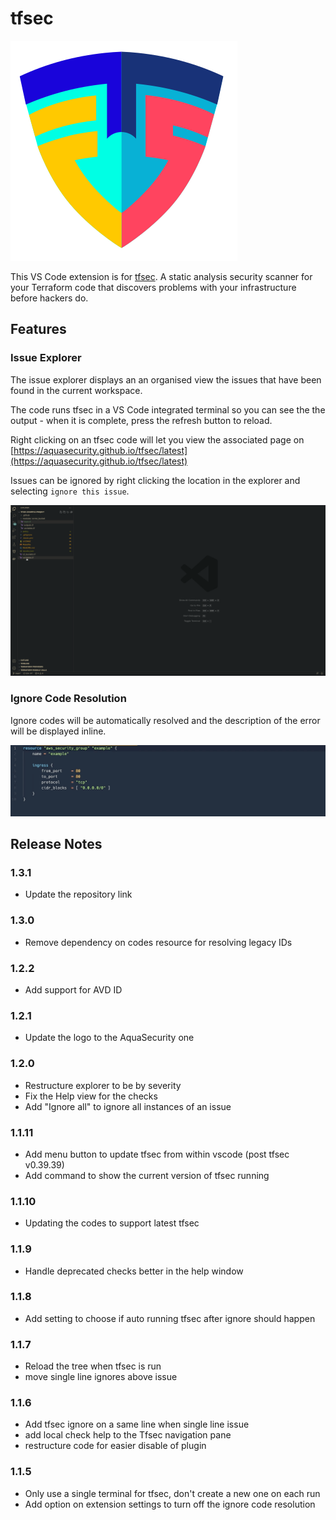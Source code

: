 # tfsec

![tfsec](tfsec.png)

This VS Code extension is for [tfsec](https://aquasecurity.github.io/tfsec/latest). A static analysis security scanner for your Terraform code that discovers problems with your infrastructure before hackers do.

## Features

### Issue Explorer
The issue explorer displays an an organised view the issues that have been found in the current workspace. 

The code runs tfsec in a VS Code integrated terminal so you can see the the output - when it is complete, press the refresh button to reload.

Right clicking on an tfsec code will let you view the associated page on [https://aquasecurity.github.io/tfsec/latest](https://aquasecurity.github.io/tfsec/latest)

Issues can be ignored by right clicking the location in the explorer and selecting `ignore this issue`.




![tfsec explorer](tfsec-explorer-usage.gif)
### Ignore Code Resolution

Ignore codes will be automatically resolved and the description of the error will be displayed inline.

![ignoredesc](ignoredesc.gif)

## Release Notes

### 1.3.1
- Update the repository link

### 1.3.0
- Remove dependency on codes resource for resolving legacy IDs

### 1.2.2
- Add support for AVD ID

### 1.2.1
- Update the logo to the AquaSecurity one

### 1.2.0
- Restructure explorer to be by severity
- Fix the Help view for the checks
- Add "Ignore all" to ignore all instances of an issue

### 1.1.11
- Add menu button to update tfsec from within vscode (post tfsec v0.39.39)
- Add command to show the current version of tfsec running

### 1.1.10
- Updating the codes to support latest tfsec

### 1.1.9
- Handle deprecated checks better in the help window

### 1.1.8
- Add setting to choose if auto running tfsec after ignore should happen

### 1.1.7
- Reload the tree when tfsec is run
- move single line ignores above issue

### 1.1.6
- Add tfsec ignore on a same line when single line issue
- add local check help to the Tfsec navigation pane
- restructure code for easier disable of plugin

### 1.1.5
- Only use a single terminal for tfsec, don't create a new one on each run
- Add option on extension settings to turn off the ignore code resolution
